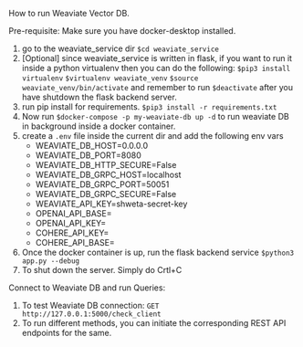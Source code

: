 How to run Weaviate Vector DB.

Pre-requisite: Make sure you have docker-desktop installed.

1. go to the weaviate_service dir
``$cd weaviate_service``
2. [Optional] since weaviate_service is written in flask, if you want to run it inside a python virtualenv then you can do the following:
``$pip3 install virtualenv``
``$virtualenv weaviate_venv``
``$source weaviate_venv/bin/activate``
and remember to run
``$deactivate`` after you have shutdown the flask backend server. 
3. run pip install for requirements.
``$pip3 install -r requirements.txt``
4. Now run ``$docker-compose -p my-weaviate-db up -d`` to run weaviate DB in background inside a docker container. 
5. create a `.env` file inside the current dir and add the following env vars
   - WEAVIATE_DB_HOST=0.0.0.0
   - WEAVIATE_DB_PORT=8080
   - WEAVIATE_DB_HTTP_SECURE=False
   - WEAVIATE_DB_GRPC_HOST=localhost
   - WEAVIATE_DB_GRPC_PORT=50051
   - WEAVIATE_DB_GRPC_SECURE=False
   - WEAVIATE_API_KEY=shweta-secret-key
   - OPENAI_API_BASE=<your-val>
   - OPENAI_API_KEY=<your-val>
   - COHERE_API_KEY=<your-val>
   - COHERE_API_BASE=<your-val>
6. Once the docker container is up, run the flask backend service
``$python3 app.py --debug``
7. To shut down the server. Simply do Crtl+C


Connect to Weaviate DB and run Queries:
1. To test Weaviate DB connection:
``GET http://127.0.0.1:5000/check_client``
2. To run different methods, you can initiate the corresponding REST API endpoints for the same.
